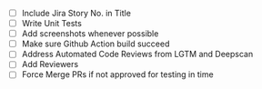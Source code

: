-   [ ] Include Jira Story No. in Title
-   [ ] Write Unit Tests
-   [ ] Add screenshots whenever possible
-   [ ] Make sure Github Action build succeed
-   [ ] Address Automated Code Reviews from LGTM and Deepscan
-   [ ] Add Reviewers
-   [ ] Force Merge PRs if not approved for testing in time
